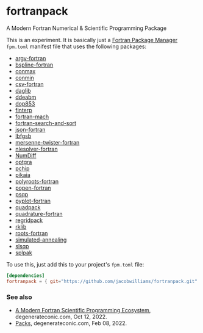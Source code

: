 # fortranpack

A Modern Fortran Numerical & Scientific Programming Package

This is an experiment. It is basically just a [Fortran Package Manager](https://fpm.fortran-lang.org) `fpm.toml` manifest file that uses the following packages:

 * [argv-fortran             ](https://github.com/jacobwilliams/argv-fortran)
 * [bspline-fortran          ](https://github.com/jacobwilliams/bspline-fortran)
 * [conmax                   ](https://github.com/jacobwilliams/conmax)
 * [conmin                   ](https://github.com/jacobwilliams/conmin)
 * [csv-fortran              ](https://github.com/jacobwilliams/csv-fortran)
 * [daglib                   ](https://github.com/jacobwilliams/daglib)
 * [ddeabm                   ](https://github.com/jacobwilliams/ddeabm)
 * [dop853                   ](https://github.com/jacobwilliams/dop853)
 * [finterp                  ](https://github.com/jacobwilliams/finterp)
 * [fortran-mach             ](https://github.com/jacobwilliams/fortran-mach)
 * [fortran-search-and-sort  ](https://github.com/jacobwilliams/fortran-search-and-sort)
 * [json-fortran             ](https://github.com/jacobwilliams/json-fortran)
 * [lbfgsb                   ](https://github.com/jacobwilliams/lbfgsb)
 * [mersenne-twister-fortran ](https://github.com/jacobwilliams/mersenne-twister-fortran)
 * [nlesolver-fortran        ](https://github.com/jacobwilliams/nlesolver-fortran")
 * [NumDiff                  ](https://github.com/jacobwilliams/NumDiff)
 * [optgra                   ](https://github.com/jacobwilliams/optgra)
 * [pchip                    ](https://github.com/jacobwilliams/PCHIP)
 * [pikaia                   ](https://github.com/jacobwilliams/pikaia)
 * [polyroots-fortran        ](https://github.com/jacobwilliams/polyroots-fortran)
 * [popen-fortran            ](https://github.com/jacobwilliams/popen-fortran)
 * [psqp                     ](https://github.com/jacobwilliams/psqp)
 * [pyplot-fortran           ](https://github.com/jacobwilliams/pyplot-fortran)
 * [quadpack                 ](https://github.com/jacobwilliams/quadpack)
 * [quadrature-fortran       ](https://github.com/jacobwilliams/quadrature-fortran)
 * [regridpack               ](https://github.com/jacobwilliams/regridpack)
 * [rklib                    ](https://github.com/jacobwilliams/rklib)
 * [roots-fortran            ](https://github.com/jacobwilliams/roots-fortran)
 * [simulated-annealing      ](https://github.com/jacobwilliams/simulated-annealing)
 * [slsqp                    ](https://github.com/jacobwilliams/slsqp)
 * [splpak                   ](https://github.com/jacobwilliams/splpak)

To use this, just add this to your project's `fpm.toml` file:

```toml
[dependencies]
fortranpack = { git="https://github.com/jacobwilliams/fortranpack.git" }
```

### See also

* [A Modern Fortran Scientific Programming Ecosystem](https://degenerateconic.com/a-modern-fortran-scientific-programming-ecosystem.html), degenerateconic.com, Oct 12, 2022.
* [Packs](https://degenerateconic.com/packs.html), degenerateconic.com, Feb 08, 2022.